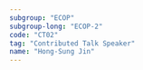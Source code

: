 ```yaml
---
subgroup: "ECOP"
subgroup-long: "ECOP-2"
code: "CT02"
tag: "Contributed Talk Speaker"
name: "Hong-Sung Jin"
---
```

